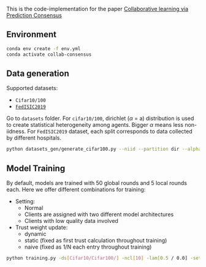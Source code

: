 This is the code-implementation for the
paper [Collaborative learning via Prediction Consensus](https://arxiv.org/abs/2305.18497)

## Environment

```bash
conda env create -f env.yml
conda activate collab-consensus
```

## Data generation

Supported datasets:

- `Cifar10/100`
- [`FedISIC2019`](https://github.com/owkin/FLamby/blob/main/flamby/datasets/fed_isic2019/README.md)

Go to `datasets` folder. For `cifar10/100`, dirichlet ($\alpha$ = a) distribution is used to create statistical
heterogeneity among agents. Bigger $\alpha$ means less non-iidness. For `FedISIC2019` dataset, each split corresponds to
data collected by different hospitals.

```bash
python datasets_gen/generate_cifar100.py --niid --partition dir --alpha[a] --n_clients[n] --refgen 
```

## Model Training

By default, models are trained with 50 global rounds and 5 local rounds each.
Here we offer different combinations for training:

- Setting:
    - Normal
    - Clients are assigned with two different model architectures
    - Clients with low quality data involved
- Trust weight update:
    - dynamic
    - static (fixed as first trust calculation throughout training)
    - naive (fixed as 1/N each entry throughout training)

```bash
python training.py -ds[Cifar10/Cifar100/] -ncl[10] -lam[0.5 / 0.0] -setting[normal/2sets/evil] -trust[dynamic/static/naive]
```
